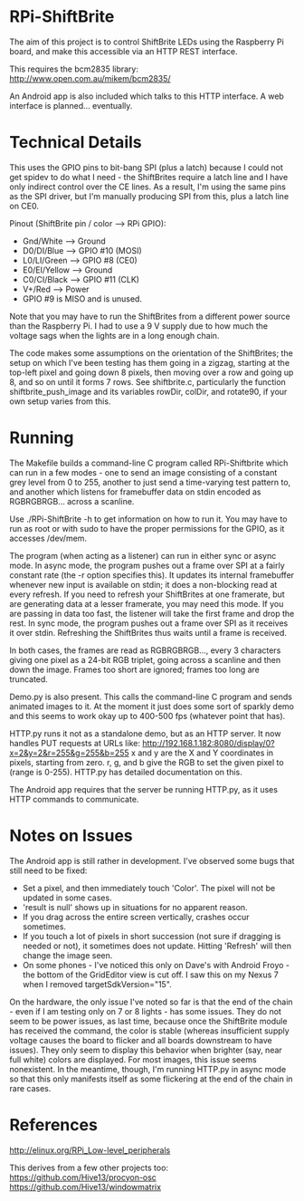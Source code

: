RPi-ShiftBrite
==============

The aim of this project is to control ShiftBrite LEDs using the Raspberry Pi
board, and make this accessible via an HTTP REST interface.

This requires the bcm2835 library: http://www.open.com.au/mikem/bcm2835/

An Android app is also included which talks to this HTTP interface. A web
interface is planned... eventually.

Technical Details
=================
This uses the GPIO pins to bit-bang SPI (plus a latch) because I could not get
spidev to do what I need - the ShiftBrites require a latch line and I have
only indirect control over the CE lines.
As a result, I'm using the same pins as the SPI driver, but I'm manually
producing SPI from this, plus a latch line on CE0.

Pinout (ShiftBrite pin / color --> RPi GPIO):
* Gnd/White --> Ground
* D0/DI/Blue --> GPIO #10 (MOSI)
* L0/LI/Green --> GPIO #8 (CE0)
* E0/EI/Yellow --> Ground
* C0/CI/Black --> GPIO #11 (CLK)
* V+/Red --> Power
* GPIO #9 is MISO and is unused.

Note that you may have to run the ShiftBrites from a different power source
than the Raspberry Pi. I had to use a 9 V supply due to how much the voltage
sags when the lights are in a long enough chain.

The code makes some assumptions on the orientation of the ShiftBrites; the
setup on which I've been testing has them going in a zigzag, starting at the
top-left pixel and going down 8 pixels, then moving over a row and going up
8, and so on until it forms 7 rows. See shiftbrite.c, particularly the
function shiftbrite_push_image and its variables rowDir, colDir, and rotate90,
if your own setup varies from this.

Running
=======
The Makefile builds a command-line C program called RPi-Shiftbrite which can
run in a few modes - one to send an image consisting of a constant grey level
from 0 to 255, another to just send a time-varying test pattern to, and
another which listens for framebuffer data on stdin encoded as RGBRGBRGB...
across a scanline.

Use ./RPi-ShiftBrite -h to get information on how to run it. You may have to
run as root or with sudo to have the proper permissions for the GPIO, as it
accesses /dev/mem.

The program (when acting as a listener) can run in either sync or async mode.
In async mode, the program pushes out a frame over SPI at a fairly constant
rate (the -r option specifies this). It updates its internal framebuffer
whenever new input is available on stdin; it does a non-blocking read at
every refresh. If you need to refresh your ShiftBrites at one framerate, but
are generating data at a lesser framerate, you may need this mode. If you
are passing in data too fast, the listener will take the first frame and drop
the rest.
In sync mode, the program pushes out a frame over SPI as it receives it over
stdin. Refreshing the ShiftBrites thus waits until a frame is received.

In both cases, the frames are read as RGBRGBRGB..., every 3 characters giving
one pixel as a 24-bit RGB triplet, going across a scanline and then down the 
image. Frames too short are ignored; frames too long are truncated.

Demo.py is also present. This calls the command-line C program and sends
animated images to it. At the moment it just does some sort of sparkly demo
and this seems to work okay up to 400-500 fps (whatever point that has).

HTTP.py runs it not as a standalone demo, but as an HTTP server. It now
handles PUT requests at URLs like:
http://192.168.1.182:8080/display/0?x=2&y=2&r=255&g=255&b=255
x and y are the X and Y coordinates in pixels, starting from zero.
r, g, and b give the RGB to set the given pixel to (range is 0-255).
HTTP.py has detailed documentation on this.

The Android app requires that the server be running HTTP.py, as it uses HTTP
commands to communicate.

Notes on Issues
===============
The Android app is still rather in development.
I've observed some bugs that still need to be fixed:
 - Set a pixel, and then immediately touch 'Color'. The pixel will not be
updated in some cases.
 - 'result is null' shows up in situations for no apparent reason.
 - If you drag across the entire screen vertically, crashes occur sometimes.
 - If you touch a lot of pixels in short succession (not sure if dragging is
needed or not), it sometimes does not update. Hitting 'Refresh' will then
change the image seen.
 - On some phones - I've noticed this only on Dave's with Android Froyo - the
bottom of the GridEditor view is cut off. I saw this on my Nexus 7 when I
removed targetSdkVersion="15".

On the hardware, the only issue I've noted so far is that the end of the
chain - even if I am testing only on 7 or 8 lights - has some issues. They do
not seem to be power issues, as last time, because once the ShiftBrite module
has received the command, the color is stable (whereas insufficient supply
voltage causes the board to flicker and all boards downstream to have issues).
They only seem to display this behavior when brighter (say, near full white)
colors are displayed. For most images, this issue seems nonexistent.
In the meantime, though, I'm running HTTP.py in async mode so that this only
manifests itself as some flickering at the end of the chain in rare cases.

References
==========
http://elinux.org/RPi_Low-level_peripherals

This derives from a few other projects too:
https://github.com/Hive13/procyon-osc
https://github.com/Hive13/windowmatrix

